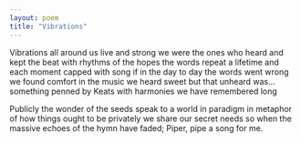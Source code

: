 ```yaml
---
layout: poem
title: "Vibrations"
---
```


Vibrations all around us live and strong
we were the ones who heard and kept the beat
with rhythms of the hopes the words repeat
a lifetime and each moment capped with song
if in the day to day the words went wrong
we found comfort in the music we heard sweet
but that unheard was...
		something penned by Keats
with harmonies we have remembered long

Publicly the wonder of the seeds
speak to a world in paradigm
in metaphor of how things ought to be
privately we share our secret needs
so when the massive echoes of the hymn
have faded; Piper, pipe a song for me.
